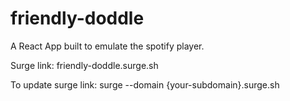 # friendly-doddle
A React App built to emulate the spotify player. 

Surge link:
friendly-doddle.surge.sh

To update surge link:
surge --domain {your-subdomain}.surge.sh
